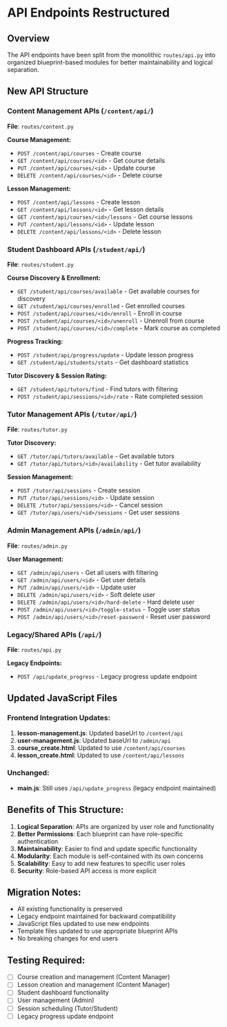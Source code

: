 # API Endpoints Restructured

## Overview

The API endpoints have been split from the monolithic `routes/api.py` into organized blueprint-based modules for better maintainability and logical separation.

## New API Structure

### Content Management APIs (`/content/api/`)

**File**: `routes/content.py`

**Course Management:**

- `POST /content/api/courses` - Create course
- `GET /content/api/courses/<id>` - Get course details
- `PUT /content/api/courses/<id>` - Update course
- `DELETE /content/api/courses/<id>` - Delete course

**Lesson Management:**

- `POST /content/api/lessons` - Create lesson
- `GET /content/api/lessons/<id>` - Get lesson details
- `GET /content/api/courses/<id>/lessons` - Get course lessons
- `PUT /content/api/lessons/<id>` - Update lesson
- `DELETE /content/api/lessons/<id>` - Delete lesson

### Student Dashboard APIs (`/student/api/`)

**File**: `routes/student.py`

**Course Discovery & Enrollment:**

- `GET /student/api/courses/available` - Get available courses for discovery
- `GET /student/api/courses/enrolled` - Get enrolled courses
- `POST /student/api/courses/<id>/enroll` - Enroll in course
- `POST /student/api/courses/<id>/unenroll` - Unenroll from course
- `POST /student/api/courses/<id>/complete` - Mark course as completed

**Progress Tracking:**

- `POST /student/api/progress/update` - Update lesson progress
- `GET /student/api/students/stats` - Get dashboard statistics

**Tutor Discovery & Session Rating:**

- `GET /student/api/tutors/find` - Find tutors with filtering
- `POST /student/api/sessions/<id>/rate` - Rate completed session

### Tutor Management APIs (`/tutor/api/`)

**File**: `routes/tutor.py`

**Tutor Discovery:**

- `GET /tutor/api/tutors/available` - Get available tutors
- `GET /tutor/api/tutors/<id>/availability` - Get tutor availability

**Session Management:**

- `POST /tutor/api/sessions` - Create session
- `PUT /tutor/api/sessions/<id>` - Update session
- `DELETE /tutor/api/sessions/<id>` - Cancel session
- `GET /tutor/api/users/<id>/sessions` - Get user sessions

### Admin Management APIs (`/admin/api/`)

**File**: `routes/admin.py`

**User Management:**

- `GET /admin/api/users` - Get all users with filtering
- `GET /admin/api/users/<id>` - Get user details
- `PUT /admin/api/users/<id>` - Update user
- `DELETE /admin/api/users/<id>` - Soft delete user
- `DELETE /admin/api/users/<id>/hard-delete` - Hard delete user
- `POST /admin/api/users/<id>/toggle-status` - Toggle user status
- `POST /admin/api/users/<id>/reset-password` - Reset user password

### Legacy/Shared APIs (`/api/`)

**File**: `routes/api.py`

**Legacy Endpoints:**

- `POST /api/update_progress` - Legacy progress update endpoint

## Updated JavaScript Files

### Frontend Integration Updates:

1. **lesson-management.js**: Updated baseUrl to `/content/api`
2. **user-management.js**: Updated baseUrl to `/admin/api`
3. **course_create.html**: Updated to use `/content/api/courses`
4. **lesson_create.html**: Updated to use `/content/api/lessons`

### Unchanged:

- **main.js**: Still uses `/api/update_progress` (legacy endpoint maintained)

## Benefits of This Structure:

1. **Logical Separation**: APIs are organized by user role and functionality
2. **Better Permissions**: Each blueprint can have role-specific authentication
3. **Maintainability**: Easier to find and update specific functionality
4. **Modularity**: Each module is self-contained with its own concerns
5. **Scalability**: Easy to add new features to specific user roles
6. **Security**: Role-based API access is more explicit

## Migration Notes:

- All existing functionality is preserved
- Legacy endpoint maintained for backward compatibility
- JavaScript files updated to use new endpoints
- Template files updated to use appropriate blueprint APIs
- No breaking changes for end users

## Testing Required:

- [ ] Course creation and management (Content Manager)
- [ ] Lesson creation and management (Content Manager)
- [ ] Student dashboard functionality
- [ ] User management (Admin)
- [ ] Session scheduling (Tutor/Student)
- [ ] Legacy progress update endpoint
